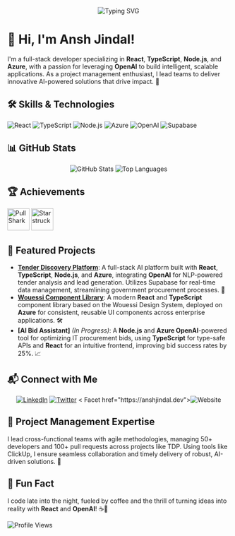 <p align="center">
  <img src="https://readme-typing-svg.herokuapp.com?font=Fira+Code&color=%23F7DF1E¢er=true&vCenter=true&lines=Hello+World!;Building+AI-Driven+Full-Stack+Solutions" alt="Typing SVG">
</p>

# 👋 Hi, I'm Ansh Jindal!

I'm a full-stack developer specializing in **React**, **TypeScript**, **Node.js**, and **Azure**, with a passion for leveraging **OpenAI** to build intelligent, scalable applications. As a project management enthusiast, I lead teams to deliver innovative AI-powered solutions that drive impact. 🌟

## 🛠️ Skills & Technologies
<p align="left">
  <img src="https://img.shields.io/badge/React-61DAFB?style=for-the-badge&logo=react&logoColor=black" alt="React">
  <img src="https://img.shields.io/badge/TypeScript-3178C6?style=for-the-badge&logo=typescript&logoColor=white" alt="TypeScript">
  <img src="https://img.shields.io/badge/Node.js-339933?style=for-the-badge&logo=node.js&logoColor=white" alt="Node.js">
  <img src="https://img.shields.io/badge/Azure-0078D4?style=for-the-badge&logo=microsoftazure&logoColor=white" alt="Azure">
  <img src="https://img.shields.io/badge/OpenAI-412991?style=for-the-badge&logo=openai&logoColor=white" alt="OpenAI">
  <img src="https://img.shields.io/badge/Supabase-3ECF8E?style=for-the-badge&logo=supabase&logoColor=white" alt="Supabase">
</p>

## 📊 GitHub Stats
<p align="center">
  <img src="https://github-readme-stats.vercel.app/api?username=anshjindal&show_icons=true&theme=radical" alt="GitHub Stats">
  <img src="https://github-readme-stats.vercel.app/api/top-langs/?username=anshjindal&layout=compact&theme=radical" alt="Top Languages">
</p>

## 🏆 Achievements
<p align="left">
  <img src="https://github.githubassets.com/images/modules/profile/achievements/pull-shark-default.png" alt="Pull Shark" width="50">
  <img src="https://github.githubassets.com/images/modules/profile/achievements/starstruck-default.png" alt="Starstruck" width="50">
</p>

## 🚀 Featured Projects
- **[Tender Discovery Platform](https://github.com/anshjindal/tdp-tender-discovery-platform)**: A full-stack AI platform built with **React**, **TypeScript**, **Node.js**, and **Azure**, integrating **OpenAI** for NLP-powered tender analysis and lead generation. Utilizes Supabase for real-time data management, streamlining government procurement processes. 🧠
- **[Wouessi Component Library](https://github.com/anshjindal/wcl-wouessi-component-library)**: A modern **React** and **TypeScript** component library based on the Wouessi Design System, deployed on **Azure** for consistent, reusable UI components across enterprise applications. 🛠️
- **[AI Bid Assistant]** *(In Progress)*: A **Node.js** and **Azure OpenAI**-powered tool for optimizing IT procurement bids, using **TypeScript** for type-safe APIs and **React** for an intuitive frontend, improving bid success rates by 25%. 📈

## 📬 Connect with Me
<p align="center">
  <a href="https://linkedin.com/in/anshjindal"><img src="https://img.shields.io/badge/LinkedIn-0077B5?style=for-the-badge&logo=linkedin&logoColor=white" alt="LinkedIn"></a>
  <a href="https://twitter.com/anshjindal"><img src="https://img.shields.io/badge/Twitter-1DA1F2?style=for-the-badge&logo=twitter&logoColor=white" alt="Twitter"></a>
  < Facet href="https://anshjindal.dev"><img src="https://img.shields.io/badge/Website-000000?style=for-the-badge&logo=globe&logoColor=white" alt="Website"></a>
</p>

## 🎯 Project Management Expertise
I lead cross-functional teams with agile methodologies, managing 50+ developers and 100+ pull requests across projects like TDP. Using tools like ClickUp, I ensure seamless collaboration and timely delivery of robust, AI-driven solutions. 📅

## 🎉 Fun Fact
I code late into the night, fueled by coffee and the thrill of turning ideas into reality with **React** and **OpenAI**! ☕🤖

![Profile Views](https://komarev.com/ghpvc/?username=anshjindal&color=blue)
